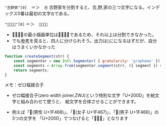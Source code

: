 `"𠮷野家"[0]`　＝＞　`𠮷`
𠮷野家を分割すると、𠮷,野,家の三つ文字になる。インデックス0番は最初の文字`𠮷`である。



`"👨‍👨‍👧‍👧"[0]` ＝＞　`👨‍👨‍👧‍👧‍`
- 👨‍👨‍👧‍👧の最小描画単位は👨‍👨‍👧‍👧であるため、それ以上は分割できなかった。
- でも[参考](https://0g0.org/topic/zero-width-joiner/)を見ると、四人に分けられそう。出力は`👨`にになるはず‍だが、自分はうまくいかなかった

```js
function createSegment(str) {
    const segmenter = new Intl.Segmenter( { granularity: 'grapheme' });
    const segments = Array.from(segmenter.segment(str), ({ segment }) => segment);
    return segments;
}
```

メモ：ゼロ幅接合子
- ゼロ幅接合子(zero width joiner,ZWJ)という特別な文字「U+200D」を絵文字と組み合わせて使うと、 絵文字を合体させることができます。

- 例えば「👨(男性 U+1F468)」、「👧(女子 U+1F467)」、「👦(男子 U+1F466)」の3つの文字を 「U+200D」でつなげると「👨‍👧‍👦」となります 